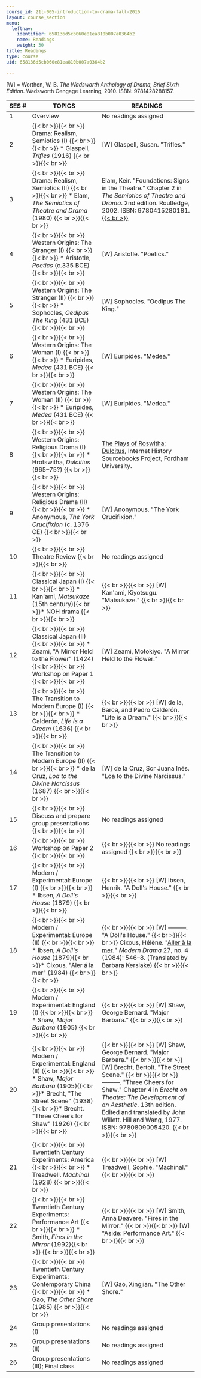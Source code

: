 ```yaml
---
course_id: 21l-005-introduction-to-drama-fall-2016
layout: course_section
menu:
  leftnav:
    identifier: 658136d5cb060e81ea810b007a0364b2
    name: Readings
    weight: 30
title: Readings
type: course
uid: 658136d5cb060e81ea810b007a0364b2

---
```


\[W\] = Worthen, W. B. _The Wadsworth Anthology of Drama, Brief Sixth Edition_. Wadsworth Cengage Learning, 2010. ISBN: 9781428288157.

| SES # | TOPICS | READINGS |
| --- | --- | --- |
| 1 | Overview | No readings assigned |
| 2 |  {{< br >}}{{< br >}} Drama: Realism, Semiotics (I) {{< br >}}{{< br >}} *   Glaspell, _Trifles_ (1916) {{< br >}}{{< br >}}  | \[W\] Glaspell, Susan. "Trifles." |
| 3 |  {{< br >}}{{< br >}} Drama: Realism, Semiotics (II) {{< br >}}{{< br >}} *   Elam, _The Semiotics of Theatre and Drama_ (1980) {{< br >}}{{< br >}}  | Elam, Keir. "Foundations: Signs in the Theatre." Chapter 2 in _The Semiotics of Theatre and Drama_. 2nd edition. Routledge, 2002. ISBN: 9780415280181.[  {{< br >}}](http://books.google.com/books?id=dJCYI_OpaAkC&pg=PAfrontcover) |
| 4 |  {{< br >}}{{< br >}} Western Origins: The Stranger (I) {{< br >}}{{< br >}} *   Aristotle, _Poetics_ (c.335 BCE) {{< br >}}{{< br >}}  | \[W\] Aristotle. "Poetics." |
| 5 |  {{< br >}}{{< br >}} Western Origins: The Stranger (II) {{< br >}}{{< br >}} *   Sophocles, _Oedipus The King_ (431 BCE) {{< br >}}{{< br >}}  | \[W\] Sophocles. "Oedipus The King." |
| 6 |  {{< br >}}{{< br >}} Western Origins: The Woman (I) {{< br >}}{{< br >}} *   Euripides, _Medea_ (431 BCE) {{< br >}}{{< br >}}  | \[W\] Euripides. "Medea." |
| 7 |  {{< br >}}{{< br >}} Western Origins: The Woman (II) {{< br >}}{{< br >}} *   Euripides, _Medea_ (431 BCE) {{< br >}}{{< br >}}  | \[W\] Euripides. "Medea." |
| 8 |  {{< br >}}{{< br >}} Western Origins: Religious Drama (I) {{< br >}}{{< br >}} *   Hrotswitha, _Dulcitius_ (965–75?) {{< br >}}{{< br >}}  | [The Plays of Roswitha: Dulcitus](http://sourcebooks.fordham.edu/basis/roswitha-dulcitius.asp), Internet History Sourcebooks Project, Fordham University. |
| 9 |  {{< br >}}{{< br >}} Western Origins: Religious Drama (II) {{< br >}}{{< br >}} *   Anonymous, _The York Crucifixion_ (c. 1376 CE) {{< br >}}{{< br >}}  | \[W\] Anonymous. "The York Crucifixion." |
| 10 |  {{< br >}}{{< br >}} Theatre Review {{< br >}}{{< br >}}  | No readings assigned |
| 11 |  {{< br >}}{{< br >}} Classical Japan (I) {{< br >}}{{< br >}} *   Kan'ami, _Matsukaze_ (15th century){{< br >}}*   NOH drama {{< br >}}{{< br >}}  |  {{< br >}}{{< br >}} \[W\] Kan'ami, Kiyotsugu. "Matsukaze." {{< br >}}{{< br >}}  |
| 12 |  {{< br >}}{{< br >}} Classical Japan (II) {{< br >}}{{< br >}} *   Zeami, "A Mirror Held to the Flower" (1424) {{< br >}}{{< br >}} Workshop on Paper 1 {{< br >}}{{< br >}}  | \[W\] Zeami, Motokiyo. "A Mirror Held to the Flower." |
| 13 |  {{< br >}}{{< br >}} The Transition to Modern Europe (I) {{< br >}}{{< br >}} *   Calderón, _Life is a Dream_ (1636) {{< br >}}{{< br >}}  |  {{< br >}}{{< br >}} \[W\] de la, Barca, and Pedro Calderón. "Life is a Dream." {{< br >}}{{< br >}}  |
| 14 |  {{< br >}}{{< br >}} The Transition to Modern Europe (II) {{< br >}}{{< br >}} *   de la Cruz, _Loa to the Divine Narcissus_ (1687) {{< br >}}{{< br >}}  | \[W\] de la Cruz, Sor Juana Inés. "Loa to the Divine Narcissus." |
| 15 |  {{< br >}}{{< br >}} Discuss and prepare group presentations {{< br >}}{{< br >}}  | No readings assigned |
| 16 |  {{< br >}}{{< br >}} Workshop on Paper 2 {{< br >}}{{< br >}}  |  {{< br >}}{{< br >}} No readings assigned {{< br >}}{{< br >}}  |
| 17 |  {{< br >}}{{< br >}} Modern / Experimental: Europe (I) {{< br >}}{{< br >}} *   Ibsen, _A Doll's House_ (1879) {{< br >}}{{< br >}}  |  {{< br >}}{{< br >}} \[W\] Ibsen, Henrik. "A Doll's House." {{< br >}}{{< br >}}  |
| 18 |  {{< br >}}{{< br >}} Modern / Experimental: Europe (II) {{< br >}}{{< br >}} *   Ibsen, _A Doll's House_ (1879){{< br >}}*   Cixous, "Aler á la mer" (1984) {{< br >}}{{< br >}}  |  {{< br >}}{{< br >}} \[W\] ———. "A Doll's House." {{< br >}}{{< br >}} Cixous, Hélène. "[Aller à la mer](https://muse.jhu.edu/article/498656)." _Modern Drama_ 27, no. 4 (1984): 546–8. (Translated by Barbara Kerslake) {{< br >}}{{< br >}}  |
| 19 |  {{< br >}}{{< br >}} Modern / Experimental: England (I) {{< br >}}{{< br >}} *   Shaw, _Major Barbara_ (1905) {{< br >}}{{< br >}}  |  {{< br >}}{{< br >}} \[W\] Shaw, George Bernard. "Major Barbara." {{< br >}}{{< br >}}  |
| 20 |  {{< br >}}{{< br >}} Modern / Experimental: England (II) {{< br >}}{{< br >}} *   Shaw, _Major Barbara_ (1905){{< br >}}*   Brecht, "The Street Scene" (1938){{< br >}}*   Brecht. "Three Cheers for Shaw" (1926) {{< br >}}{{< br >}}  |  {{< br >}}{{< br >}} \[W\] Shaw, George Bernard. "Major Barbara." {{< br >}}{{< br >}} \[W\] Brecht, Bertolt. "The Street Scene." {{< br >}}{{< br >}} ———. "Three Cheers for Shaw." Chapter 4 in _Brecht on Theatre: The Development of an Aesthetic_. 13th edition. Edited and translated by John Willett. Hill and Wang, 1977. ISBN: 9780809005420. {{< br >}}{{< br >}}  |
| 21 |  {{< br >}}{{< br >}} Twentieth Century Experiments: America {{< br >}}{{< br >}} *   Treadwell. _Machinal_ (1928) {{< br >}}{{< br >}}  |  {{< br >}}{{< br >}} \[W\] Treadwell, Sophie. "Machinal." {{< br >}}{{< br >}}  |
| 22 |  {{< br >}}{{< br >}} Twentieth Century Experiments: Performance Art {{< br >}}{{< br >}} *   Smith, _Fires in the Mirror_ (1992){{< br >}}     {{< br >}}{{< br >}}  |  {{< br >}}{{< br >}} \[W\] Smith, Anna Deavere. "Fires in the Mirror." {{< br >}}{{< br >}} \[W\] "Aside: Performance Art." {{< br >}}{{< br >}}  |
| 23 |  {{< br >}}{{< br >}} Twentieth Century Experiments: Contemporary China {{< br >}}{{< br >}} *   Gao, _The Other Shore_ (1985) {{< br >}}{{< br >}}  | \[W\] Gao, Xingjian. "The Other Shore." |
| 24 | Group presentations (I) | No readings assigned |
| 25 | Group presentations (II) | No readings assigned |
| 26 | Group presentations (III); Final class | No readings assigned